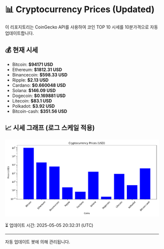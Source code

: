 
# 📊 Cryptocurrency Prices (Updated)

이 리포지토리는 CoinGecko API를 사용하여 코인 TOP 10 시세를 10분가격으로 자동 업데이트합니다.

## 💰 현재 시세
- Bitcoin: **$94171 USD**
- Ethereum: **$1812.31 USD**
- Binancecoin: **$598.33 USD**
- Ripple: **$2.13 USD**
- Cardano: **$0.660048 USD**
- Solana: **$146.09 USD**
- Dogecoin: **$0.169881 USD**
- Litecoin: **$83.1 USD**
- Polkadot: **$3.92 USD**
- Bitcoin-cash: **$351.56 USD**

## 📈 시세 그래프 (로그 스케일 적용)
![Crypto Prices](crypto_prices.png)

⏳ 업데이트 시간: 2025-05-05 20:32:31 (UTC)

---
자동 업데이트 봇에 의해 관리됩니다.
